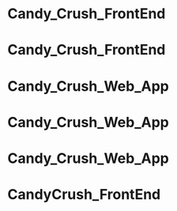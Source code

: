 # Candy_Crush_FrontEnd
# Candy_Crush_FrontEnd
# Candy_Crush_Web_App
# Candy_Crush_Web_App
# Candy_Crush_Web_App
# CandyCrush_FrontEnd
